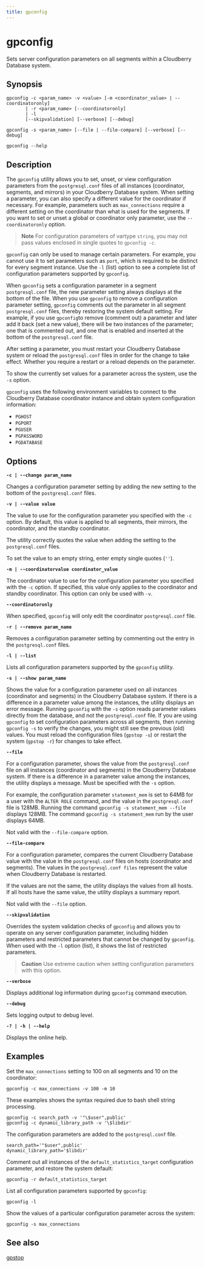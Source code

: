 ```yaml
---
title: gpconfig
---
```


# gpconfig

Sets server configuration parameters on all segments within a Cloudberry Database system.

## Synopsis

```shell
gpconfig -c <param_name> -v <value> [-m <coordinator_value> | --coordinatoronly]
       | -r <param_name> [--coordinatoronly]
       | -l
       [--skipvalidation] [--verbose] [--debug]

gpconfig -s <param_name> [--file | --file-compare] [--verbose] [--debug]

gpconfig --help
```

## Description

The `gpconfig` utility allows you to set, unset, or view configuration parameters from the `postgresql.conf` files of all instances (coordinator, segments, and mirrors) in your Cloudberry Database system. When setting a parameter, you can also specify a different value for the coordinator if necessary. For example, parameters such as `max_connections` require a different setting on the coordinator than what is used for the segments. If you want to set or unset a global or coordinator only parameter, use the `--coordinatoronly` option.

> **Note** For configuration parameters of vartype `string`, you may not pass values enclosed in single quotes to `gpconfig -c`.

`gpconfig` can only be used to manage certain parameters. For example, you cannot use it to set parameters such as `port`, which is required to be distinct for every segment instance. Use the `-l` (list) option to see a complete list of configuration parameters supported by `gpconfig`.

When `gpconfig` sets a configuration parameter in a segment `postgresql.conf` file, the new parameter setting always displays at the bottom of the file. When you use `gpconfig` to remove a configuration parameter setting, `gpconfig` comments out the parameter in all segment `postgresql.conf` files, thereby restoring the system default setting. For example, if you use `gpconfig`to remove (comment out) a parameter and later add it back (set a new value), there will be two instances of the parameter; one that is commented out, and one that is enabled and inserted at the bottom of the `postgresql.conf` file.

After setting a parameter, you must restart your Cloudberry Database system or reload the `postgresql.conf` files in order for the change to take effect. Whether you require a restart or a reload depends on the parameter.

To show the currently set values for a parameter across the system, use the `-s` option.

`gpconfig` uses the following environment variables to connect to the Cloudberry Database coordinator instance and obtain system configuration information:

- `PGHOST`
- `PGPORT`
- `PGUSER`
- `PGPASSWORD`
- `PGDATABASE`

## Options

**`-c | --change param_name`**

Changes a configuration parameter setting by adding the new setting to the bottom of the `postgresql.conf` files.

**`-v | --value value`**

The value to use for the configuration parameter you specified with the `-c` option. By default, this value is applied to all segments, their mirrors, the coordinator, and the standby coordinator.

The utility correctly quotes the value when adding the setting to the `postgresql.conf` files.

To set the value to an empty string, enter empty single quotes (`''`).

**`-m | --coordinatorvalue coordinator_value`**

The coordinator value to use for the configuration parameter you specified with the `-c` option. If specified, this value only applies to the coordinator and standby coordinator. This option can only be used with `-v`.

**`--coordinatoronly`**

When specified, `gpconfig` will only edit the coordinator `postgresql.conf` file.

**`-r | --remove param_name`**

Removes a configuration parameter setting by commenting out the entry in the `postgresql.conf` files.

**`-l | --list`**

Lists all configuration parameters supported by the `gpconfig` utility.

**`-s | --show param_name`**

Shows the value for a configuration parameter used on all instances (coordinator and segments) in the Cloudberry Database system. If there is a difference in a parameter value among the instances, the utility displays an error message. Running `gpconfig` with the `-s` option reads parameter values directly from the database, and not the `postgresql.conf` file. If you are using `gpconfig` to set configuration parameters across all segments, then running `gpconfig -s` to verify the changes, you might still see the previous (old) values. You must reload the configuration files (`gpstop -u`) or restart the system (`gpstop -r`) for changes to take effect.

**`--file`**

For a configuration parameter, shows the value from the `postgresql.conf` file on all instances (coordinator and segments) in the Cloudberry Database system. If there is a difference in a parameter value among the instances, the utility displays a message. Must be specified with the `-s` option.

For example, the configuration parameter `statement_mem` is set to 64MB for a user with the `ALTER ROLE` command, and the value in the `postgresql.conf` file is 128MB. Running the command `gpconfig -s statement_mem --file` displays 128MB. The command `gpconfig -s statement_mem` run by the user displays 64MB.

Not valid with the `--file-compare` option.

**`--file-compare`**

For a configuration parameter, compares the current Cloudberry Database value with the value in the `postgresql.conf` files on hosts (coordinator and segments). The values in the `postgresql.conf files` represent the value when Cloudberry Database is restarted.

If the values are not the same, the utility displays the values from all hosts. If all hosts have the same value, the utility displays a summary report.

Not valid with the `--file` option.

**`--skipvalidation`**

Overrides the system validation checks of `gpconfig` and allows you to operate on any server configuration parameter, including hidden parameters and restricted parameters that cannot be changed by `gpconfig`. When used with the `-l` option (list), it shows the list of restricted parameters.

> **Caution** Use extreme caution when setting configuration parameters with this option.

**`--verbose`**

Displays additional log information during `gpconfig` command execution.

**`--debug`**

Sets logging output to debug level.

**`-? | -h | --help`**

Displays the online help.

## Examples

Set the `max_connections` setting to 100 on all segments and 10 on the coordinator:

```shell
gpconfig -c max_connections -v 100 -m 10
```

These examples shows the syntax required due to bash shell string processing.

```shell
gpconfig -c search_path -v '"\$user",public'
gpconfig -c dynamic_library_path -v '\$libdir'
```

The configuration parameters are added to the `postgresql.conf` file.

```shell
search_path='"$user",public'
dynamic_library_path='$libdir'
```

Comment out all instances of the `default_statistics_target` configuration parameter, and restore the system default:

```shell
gpconfig -r default_statistics_target
```

List all configuration parameters supported by `gpconfig`:

```shell
gpconfig -l
```

Show the values of a particular configuration parameter across the system:

```shell
gpconfig -s max_connections
```

## See also

[gpstop](/docs/db-utilities/db-util-gpstop.md)
